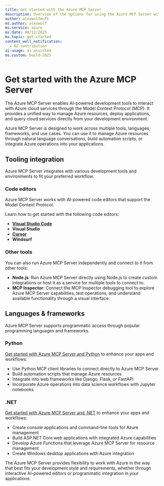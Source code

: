 ```yaml
---
title: Get started with the Azure MCP Server
description: Overview of the options for using the Azure MCP Server with tools and languages
author: alexwolfmsft
ms.author: alexwolf
ms.service: azure
ms.date: 08/12/2025
ms.topic: get-started
content_well_notification: 
  - AI-contribution
ai-usage: ai-assisted
ms.custom: build-2025
---
```


# Get started with the Azure MCP Server

The Azure MCP Server enables AI-powered development tools to interact with Azure cloud services through the Model Context Protocol (MCP). It provides a unified way to manage Azure resources, deploy applications, and query cloud services directly from your development environment.

Azure MCP Server is designed to work across multiple tools, languages, frameworks, and use cases. You can use it to manage Azure resources through natural language conversations, build automation scripts, or integrate Azure operations into your applications.

## Tooling integration

Azure MCP Server integrates with various development tools and environments to fit your preferred workflow.

### Code editors

Azure MCP Server works with AI-powered code editors that support the Model Context Protocol.

Learn how to get started with the following code editors:

- [**Visual Studio Code**](get-started/tools/visual-studio-code.md)
- **Visual Studio**
- [**Cursor**](get-started/tools/cursor.md)
- **Windsurf**

### Other tools

You can also run Azure MCP Server independently and connect to it from other tools:

- **Node.js**: Run Azure MCP Server directly using Node.js to create custom integrations or host it as a service for multiple tools to connect to.
- **MCP Inspector**: Connect the MCP Inspector debugging tool to explore Azure MCP Server capabilities, test operations, and understand available functionality through a visual interface.

## Languages & frameworks

Azure MCP Server supports programmatic access through popular programming languages and frameworks.

### Python

[Get started with Azure MCP Server and Python](get-started/languages/python.md) to enhance your apps and workflows:

- Use Python MCP client libraries to connect directly to Azure MCP Server
- Build automation scripts that manage Azure resources
- Integrate into web frameworks like Django, Flask, or FastAPI
- Incorporate Azure operations into data science workflows with Jupyter notebooks

### .NET

[Get started with Azure MCP Server and .NET](get-started/languages/dotnet.md) to enhance your apps and workflows:

- Create console applications and command-line tools for Azure management
- Build ASP.NET Core web applications with integrated Azure capabilities
- Develop Azure Functions that leverage Azure MCP Server for resource management
- Create Windows desktop applications with Azure integration

The Azure MCP Server provides flexibility to work with Azure in the way that best fits your development style and requirements, whether through interactive AI-powered editors or programmatic integration in your applications.
